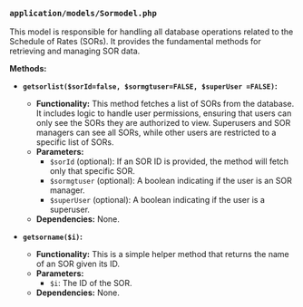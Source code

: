 ### `application/models/Sormodel.php`

This model is responsible for handling all database operations related to the Schedule of Rates (SORs). It provides the fundamental methods for retrieving and managing SOR data.

**Methods:**

*   **`getsorlist($sorId=false, $sormgtuser=FALSE, $superUser =FALSE)`:**
    *   **Functionality:** This method fetches a list of SORs from the database. It includes logic to handle user permissions, ensuring that users can only see the SORs they are authorized to view. Superusers and SOR managers can see all SORs, while other users are restricted to a specific list of SORs.
    *   **Parameters:**
        *   `$sorId` (optional): If an SOR ID is provided, the method will fetch only that specific SOR.
        *   `$sormgtuser` (optional): A boolean indicating if the user is an SOR manager.
        *   `$superUser` (optional): A boolean indicating if the user is a superuser.
    *   **Dependencies:** None.

*   **`getsorname($i)`:**
    *   **Functionality:** This is a simple helper method that returns the name of an SOR given its ID.
    *   **Parameters:**
        *   `$i`: The ID of the SOR.
    *   **Dependencies:** None.

